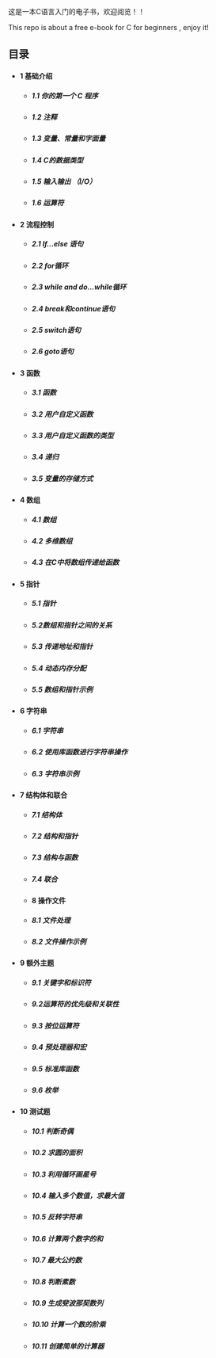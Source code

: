 这是一本C语言入门的电子书，欢迎阅览！！

This repo is about a free e-book for C for beginners , enjoy it!
## 目录

- #### 1 基础介绍
  - ##### 1.1 你的第一个 C 程序
  - ##### 1.2 注释
  - ##### 1.3 变量、常量和字面量
  - ##### 1.4 C的数据类型
  - ##### 1.5 输入输出 （I/O）
  - ##### 1.6 运算符
- #### 2 流程控制
  - ##### 2.1 If...else 语句
  - ##### 2.2 for循环
  - ##### 2.3 while and do...while循环
  - ##### 2.4 break和continue语句
  - ##### 2.5 switch语句
  - ##### 2.6 goto语句
- #### 3 函数
  - ##### 3.1 函数
  - ##### 3.2 用户自定义函数
  - ##### 3.3 用户自定义函数的类型
  - ##### 3.4 递归
  - ##### 3.5 变量的存储方式
- #### 4 数组
  - ##### 4.1 数组
  - ##### 4.2 多维数组
  - ##### 4.3 在C中将数组传递给函数
- #### 5 指针
  - ##### 5.1 指针
  - ##### 5.2数组和指针之间的关系
  - ##### 5.3 传递地址和指针
  - ##### 5.4 动态内存分配
  - ##### 5.5 数组和指针示例
- #### 6 字符串
  - ##### 6.1 字符串
  - ##### 6.2 使用库函数进行字符串操作
  - ##### 6.3 字符串示例
- #### 7 结构体和联合
  - ##### 7.1 结构体
  - ##### 7.2 结构和指针
  - ##### 7.3 结构与函数
  - ##### 7.4 联合
  - #### 8 操作文件
  - ##### 8.1 文件处理
  - ##### 8.2 文件操作示例
- #### 9 额外主题
  - ##### 9.1 关键字和标识符
  - ##### 9.2运算符的优先级和关联性
  - ##### 9.3 按位运算符
  - ##### 9.4 预处理器和宏
  - ##### 9.5 标准库函数
  - ##### 9.6 枚举
- #### 10 测试题
  - ##### 10.1 判断奇偶
  - ##### 10.2 求圆的面积
  - ##### 10.3 利用循环画星号
  - ##### 10.4 输入多个数值，求最大值
  - ##### 10.5 反转字符串
  - ##### 10.6 计算两个数字的和
  - ##### 10.7 最大公约数
  - ##### 10.8 判断素数
  - ##### 10.9 生成斐波那契数列
  - ##### 10.10 计算一个数的阶乘
  - ##### 10.11 创建简单的计算器
